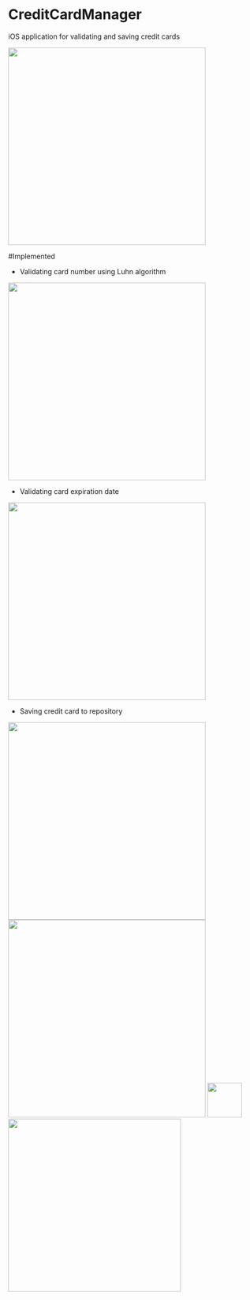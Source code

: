 # CreditCardManager
iOS application for validating and saving credit cards

<img src="http://i1290.photobucket.com/albums/b531/uljar9/Screen%20Shot%202015-05-29%20at%2016.01.05_zpsiviapysl.png" width="400px"/>

#Implemented
- Validating card number using Luhn algorithm

<img src="http://i1290.photobucket.com/albums/b531/uljar9/Screen%20Shot%202015-05-29%20at%2015.58.41_zpsbqeq90ho.png" width="400px"/>

- Validating card expiration date

<img src="http://i1290.photobucket.com/albums/b531/uljar9/Screen%20Shot%202015-05-29%20at%2015.59.19_zpsc5flfskl.png" width="400px"/>

- Saving credit card to repository

<img src="http://i1290.photobucket.com/albums/b531/uljar9/Screen%20Shot%202015-05-29%20at%2015.59.40_zpsjkj1wb76.png" width="400px"/>

<img src="http://i1290.photobucket.com/albums/b531/uljar9/Screen%20Shot%202015-05-29%20at%2016.01.28_zps11jgtqcx.png" width="400px"/>
<img src="http://i1290.photobucket.com/albums/b531/uljar9/strelica_zpsoqs3nq3w.jpg" width="70px"/>
<img src="http://i1290.photobucket.com/albums/b531/uljar9/Screen%20Shot%202015-05-29%20at%2016.00.55_zps9h7hqrod.png" width="350px"/>
